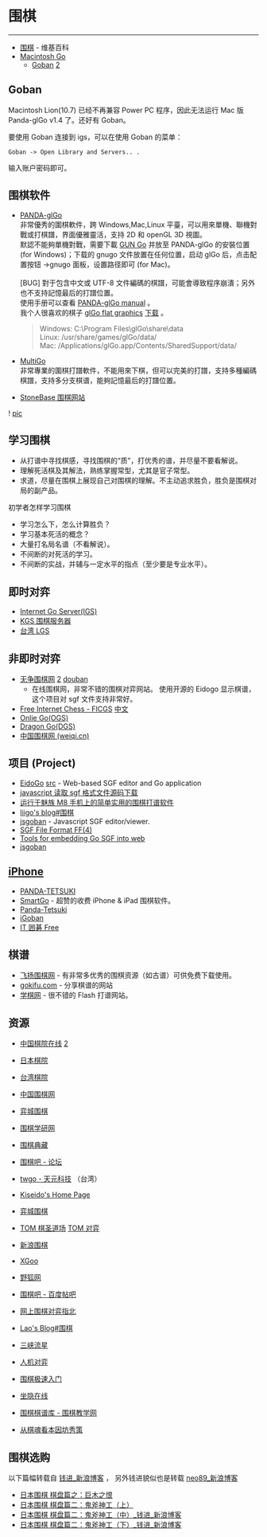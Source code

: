 
# 围棋

----

* [围棋](http://zh.wikipedia.org/zh/%E5%9B%B4%E6%A3%8B) - 维基百科
* [Macintosh Go](http://senseis.xmp.net/?MacintoshGo)
    * [Goban](http://www.gobanapp.com/)
[2](http://www.sente.ch/software/goban/)

## Goban


Macintosh Lion(10.7) 已经不再兼容 Power PC 程序，因此无法运行 Mac 版
Panda-glGo v1.4 了。还好有 Goban。

要使用 Goban 连接到 igs，可以在使用 Goban 的菜单：

```
Goban -> Open Library and Servers.. .
```

输入账户密码即可。


## 围棋软件

* [PANDA-glGo](http://www.pandanet.co.jp/English/glGo) <br />
    非常優秀的圍棋軟件，跨 Windows,Mac,Linux 平臺，可以用來單機、聯機對戰或打棋譜，界面優雅靈活，支持 2D 和 openGL 3D 視圖。<br />
    默認不能夠單機對戰，需要下載 [GUN Go](http://www.gnu.org/software/gnugo/gnugo.html) 并放至 PANDA-glGo 的安裝位置 (for Windows)；下载的 gnugo 文件放置在任何位置，启动 glGo 后，点击配置按钮 ->gnugo 面板，设置路径即可 (for Mac)。<br /><br />
    [BUG] 對于包含中文或 UTF-8 文件編碼的棋譜，可能會導致程序崩潰；另外也不支持記憶最后的打譜位置。<br />
    使用手册可以查看 [PANDA-glGo manual](http://www.pandanet.co.jp/English/glgo/manual/index.html) 。<br />
    我个人很喜欢的棋子 [glGo flat graphics](http://frankiii.blogspot.com/2005/08/glgo-flat-graphics.html)
[下载](http://fejes.net/frank/go/files/glgo_images_flat.zip) 。

    > Windows: C:\Program Files\glGo\share\data<br />
    > Linux: /usr/share/games/glGo/data/<br />
    > Mac: /Applications/glGo.app/Contents/SharedSupport/data/

* [MultiGo](http://www.ruijiang.com/multigo/chs/) <br />
    非常專業的圍棋打譜軟件，不能用來下棋，但可以完美的打譜，支持多種編碼棋譜，支持多分支棋谱，能夠記憶最后的打譜位置。
* [StoneBase 围棋网站](http://www.stonebase.cn/stonebase/chs/)

! [pic](http://farm5.static.flickr.com/4126/4845320309_053e1f1b47_b.jpg)

## 学习围棋

* 从打谱中寻找棋感，寻找围棋的“质”，打优秀的谱，并尽量不要看解说。
* 理解死活棋及其解法，熟练掌握常型，尤其是官子常型。
* 求道，尽量在围棋上展现自己对围棋的理解。不主动追求胜负，胜负是围棋对局的副产品。

初学者怎样学习围棋

* 学习怎么下，怎么计算胜负？
* 学习基本死活的概念？
* 大量打名局名谱（不看解说）。
* 不间断的对死活的学习。
* 不间断的实战，并辅与一定水平的指点（至少要是专业水平）。

## 即时对弈

* [Internet Go Server(IGS)](http://pandanet-igs.com/communities/pandanet)
* [KGS 围棋服务器](http://www.gokgs.com/)
* [台湾 LGS](http://www.lgs.taiwango.net/)


## 非即时对弈

* [无争围棋网](http://www.wuzheng.org/)
[2](http://nostrive.appspot.com/)
[douban](http://www.douban.com/group/go_nostrive/)
    - 在线围棋网，非常不错的围棋对弈网站。
    使用开源的 Eidogo 显示棋谱，这个项目对 sgf 文件支持非常好。
* [Free Internet Chess - FICGS](http://www.ficgs.com/)
[中文](http://www.ficgs.com/%E5%9B%BD%E9%99%85%E8%B1%A1%E6%A3%8B-%E5%9C%8D%E6%A3%8B_chn.html)
* [Onlie Go(OGS)](http://www.online-go.com/)
* [Dragon Go(DGS)](http://www.dragongoserver.net/)
* [中国围棋网 (weiqi.cn)](http://home.weiqi.cn/)

## 项目 (Project)

* [EidoGo](http://eidogo.com/)  [src](http://github.com/jkk/eidogo) - Web-based SGF editor and Go application
* [javascript 读取 sgf 格式文件源码下载](http://down.0379zd.com/news/show/22004.htm)
* [运行于魅族 M8 手机上的简单实用的围棋打谱软件](http://code.google.com/p/m8weiqipu/)
* [liigo's blog#围棋](http://blog.csdn.net/liigo/category/138130.aspx)
* [jsgoban](http://sourceforge.net/projects/jsgoban/) - Javascript SGF editor/viewer.
* [SGF File Format FF(4)](http://www.red-bean.com/sgf/)
* [Tools for embedding Go SGF into web](http://herebox.org/go/tools/)
* [jsgoban](http://sourceforge.net/projects/jsgoban/)

## [iPhone](iPhone.md)

* [PANDA-TETSUKI](http://www.gentgo.be/tetsuki/)
* [SmartGo](http://www.smartgo.com/) - 超赞的收费 iPhone & iPad 围棋软件。
* [Panda-Tetsuki](https://itunes.apple.com/jp/app/panda-tetsuki/id406456426?mt=8)
* [iGoban](https://itunes.apple.com/jp/app/igoban/id411817816?mt=8)
* [IT 囲碁 Free](https://itunes.apple.com/jp/app/it-wei-qi-free/id350072770?mt=8)

## 棋谱

* [飞扬围棋网](http://www.flygo.net/index1.html) - 有非常多优秀的围棋资源（如古谱）可供免费下载使用。
* [gokifu.com](http://gokifu.com/) - 分享棋谱的网站
* [学棋网](http://www.xueqi.cn/) - 很不错的 Flash 打谱网站。


## 资源

* [中国棋院在线](http://www.weiqi.cc/)  [2](http://www.weiqi.org.cn/)
* [日本棋院](http://www.nihonkiin.or.jp/)
* [台湾棋院](http://www.taiwango.org.tw/)
* [中国围棋网](http://www.weiqi.net/)
* [弈城围棋](http://www.eweiqi.com/)
* [围棋学研网](http://www.weiqiok.com/)
* [围棋典藏](http://www.weiqidc.com/)
* [围棋吧 - 论坛](http://www.weiqibar.com/)
* [twgo - 天元科技](http://www.twgo.net/) （台湾）
* [Kiseido's Home Page](http://www.kiseido.com/)
* [弈城围棋](http://www.eweiqi.com/)
* [TOM 棋圣道场](http://weiqi.sports.tom.com/)  [TOM 对弈](http://duiyi.sports.tom.com/)
* [新浪围棋](http://duiyi.sina.com.cn/)
* [XGoo](http://www.xgoo.org/)
* [野狐网](http://www.foxwq.com/)
* [围棋吧 - 百度帖吧](http://tieba.baidu.com/f?kw=%CE%A7%C6%E5)
* [网上围棋对弈指北](http://imtho.com/2009/03/blog-post.html)
* [Lao's Blog#围棋](http://imtho.com/labels/5Zu05qOL.html)
* [三峡流星](http://blog.sina.com.cn/langsanzi)
* [人机对弈](http://www.computergo.net/forum/index.php)
* [围棋极速入门](http://docs.google.com/fileview?id=0Bz11TXLB1e1LZTViY2Y5YTMtOTA4MS00YjhmLTgzN2EtMzg5ZThiMjJmZmVk&hl=zh_CN)
* [坐隐在线](http://www.zuoyin.net/)
* [围棋棋谱库 - 围棋教学网](http://qipu.weiqi123.com/)

* [从棋魂看本因坊秀策](http://www.weiqi8.com/viewArticle-1437.aspx)

## 围棋选购

以下篇幅转载自 [钱进_新浪博客](http://blog.sina.com.cn/liuyingxp27) ，
另外钱进貌似也是转载 [neo89_新浪博客](http://blog.sina.com.cn/u/1409206171)

* [日本围棋 棋盘篇之：巨木之恨](igo-chessboard-0.md)
* [日本围棋 棋盘篇二：鬼斧神工（上）](igo-chessboard-1.md)
* [日本围棋 棋盘篇二：鬼斧神工（中）_钱进_新浪博客](igo-chessboard-2.md)
* [日本围棋 棋盘篇二：鬼斧神工（下）_钱进_新浪博客](igo-chessboard-3.md)

